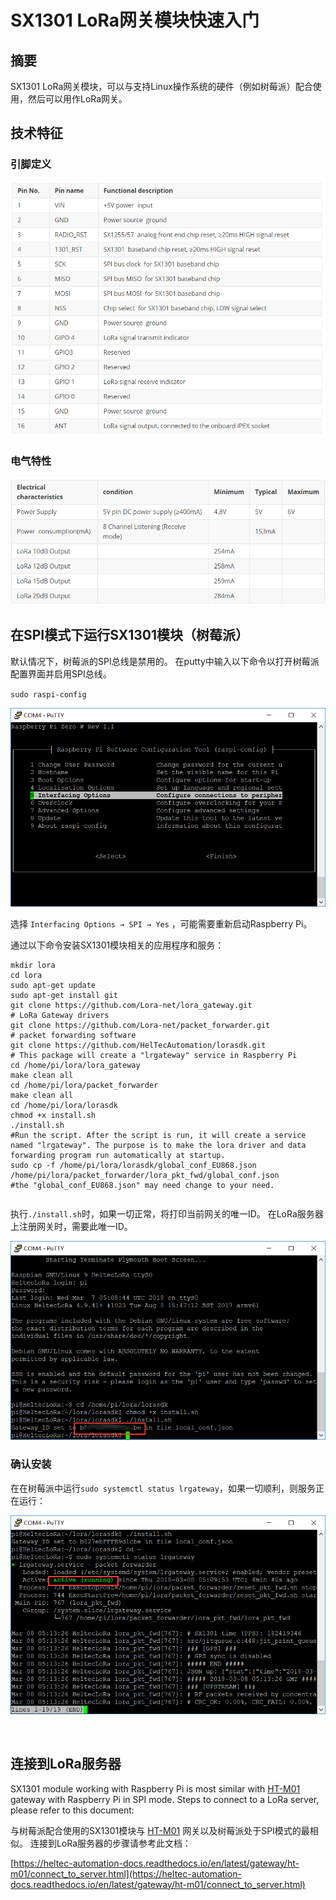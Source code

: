 # SX1301 LoRa网关模块快速入门
## 摘要

SX1301 LoRa网关模块，可以与支持Linux操作系统的硬件（例如树莓派）配合使用，然后可以用作LoRa网关。

## 技术特征

### 引脚定义

![](img/quick_start/01.png)

### 电气特性

![](img/quick_start/00.png)

## 在SPI模式下运行SX1301模块（树莓派）

默认情况下，树莓派的SPI总线是禁用的。 在putty中输入以下命令以打开树莓派配置界面并启用SPI总线。

`sudo raspi-config`

![](img/quick_start/02.png)

选择 `Interfacing Options → SPI → Yes` ，可能需要重新启动Raspberry Pi。

通过以下命令安装SX1301模块相关的应用程序和服务：

```shell
mkdir lora
cd lora
sudo apt-get update
sudo apt-get install git
git clone https://github.com/Lora-net/lora_gateway.git
# LoRa Gateway drivers
git clone https://github.com/Lora-net/packet_forwarder.git
# packet forwarding software
git clone https://github.com/HelTecAutomation/lorasdk.git
# This package will create a "lrgateway" service in Raspberry Pi
cd /home/pi/lora/lora_gateway
make clean all
cd /home/pi/lora/packet_forwarder
make clean all
cd /home/pi/lora/lorasdk
chmod +x install.sh 
./install.sh
#Run the script. After the script is run, it will create a service named "lrgateway". The purpose is to make the lora driver and data forwarding program run automatically at startup.
sudo cp -f /home/pi/lora/lorasdk/global_conf_EU868.json /home/pi/lora/packet_forwarder/lora_pkt_fwd/global_conf.json
#the "global_conf_EU868.json" may need change to your need.
```

```Tip:: “ global_conf.json”文件确定网关的监听频率，这是节点可以成功与网关通信的关键！

```

执行`./install.sh`时，如果一切正常，将打印当前网关的唯一ID。 在LoRa服务器上注册网关时，需要此唯一ID。

![](img/quick_start/08.png)

### 确认安装

在在树莓派中运行`sudo systemctl status lrgateway`，如果一切顺利，则服务正在运行：

![](img/quick_start/03.png)

&nbsp;

## 连接到LoRa服务器

SX1301 module working with Raspberry Pi is most similar with [HT-M01](https://heltec.org/project/ht-m01/) gateway with Raspberry Pi in SPI mode. Steps to connect to a LoRa server, please refer to this document:

与树莓派配合使用的SX1301模块与 [HT-M01](https://heltec.org/project/ht-m01/) 网关以及树莓派处于SPI模式的最相似。 连接到LoRa服务器的步骤请参考此文档：

[https://heltec-automation-docs.readthedocs.io/en/latest/gateway/ht-m01/connect_to_server.html](https://heltec-automation-docs.readthedocs.io/en/latest/gateway/ht-m01/connect_to_server.html)